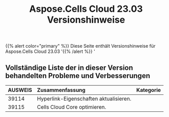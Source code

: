 ﻿---
title: Aspose.Cells Cloud 23.03 Versionshinweise
second_title: Aspose.Cells Cloud Documen
type: docs
url: /de/aspose-cells-cloud-23-03-release-notes/
description: Aspose.Cells Cloud unterstützt Excel zum Erstellen, Konvertieren, Zusammenführen, Aufteilen, Schützen, inneren Objektvorgang usw
weight: 19
---
{{% alert color="primary" %}} 
Diese Seite enthält Versionshinweise für Aspose.Cells Cloud 23.03
'{{% /alert %}} '
## **Vollständige Liste der in dieser Version behandelten Probleme und Verbesserungen**

|**AUSWEIS**|**Zusammenfassung**|**Kategorie**|
|:- |:- |:- |
|39114 | Hyperlink-Eigenschaften aktualisieren.|
|39115 | Cells Cloud Core optimieren.|
